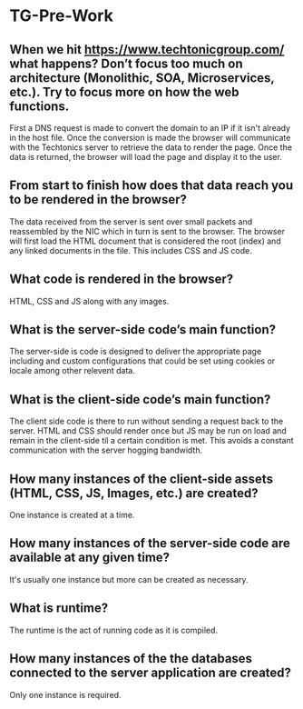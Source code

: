 # TG-Pre-Work

## When we hit https://www.techtonicgroup.com/ what happens? Don’t focus too much on architecture (Monolithic, SOA, Microservices, etc.). Try to focus more on how the web functions.

First a DNS request is made to convert the domain to an IP if it isn't already in the host file. Once the conversion is made the browser will communicate with the Techtonics server to retrieve the data to render the page. Once the data is returned, the browser will load the page and display it to the user. 

## From start to finish how does that data reach you to be rendered in the browser?

The data received from the server is sent over small packets and reassembled by the NIC which in turn is sent to the browser. The browser will first load the HTML document that is considered the root (index) and any linked documents in the file. This includes CSS and JS code. 

## What code is rendered in the browser?

HTML, CSS and JS along with any images.

## What is the server-side code’s main function?

The server-side is code is designed to deliver the appropriate page including and custom configurations that could be set using cookies or locale among other relevent data.

## What is the client-side code’s main function?

The client side code is there to run without sending a request back to the server. HTML and CSS should render once but JS may be run on load and remain in the client-side til a certain condition is met. This avoids a constant communication with the server hogging bandwidth.

## How many instances of the client-side assets (HTML, CSS, JS, Images, etc.) are created?

One instance is created at a time.

## How many instances of the server-side code are available at any given time?

It's usually one instance but more can be created as necessary. 

## What is runtime?

The runtime is the act of running code as it is compiled.

## How many instances of the the databases connected to the server application are created?

Only one instance is required.
